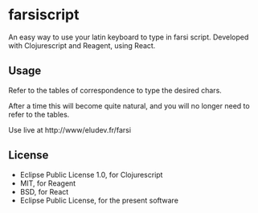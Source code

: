 # farsiscript

An easy way to use your latin keyboard to type in farsi script.
Developed with Clojurescript and Reagent, using React.

## Usage

Refer to the tables of correspondence to type the desired chars.

After a time this will become quite natural, and you will no longer need to refer to the tables.

Use live at http://www/eludev.fr/farsi

## License

+ Eclipse Public License 1.0, for Clojurescript
+ MIT, for Reagent
+ BSD, for React
+ Eclipse Public License, for the present software
